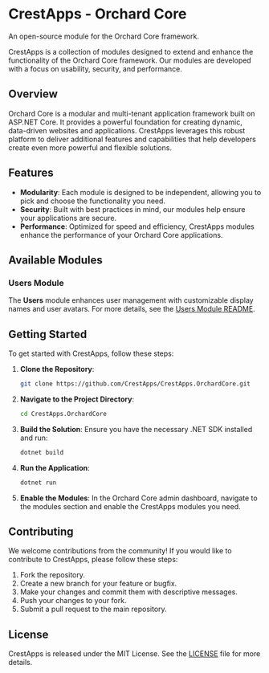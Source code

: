 # CrestApps - Orchard Core 

An open-source module for the Orchard Core framework.

CrestApps is a collection of modules designed to extend and enhance the functionality of the Orchard Core framework. Our modules are developed with a focus on usability, security, and performance.

## Overview

Orchard Core is a modular and multi-tenant application framework built on ASP.NET Core. It provides a powerful foundation for creating dynamic, data-driven websites and applications. CrestApps leverages this robust platform to deliver additional features and capabilities that help developers create even more powerful and flexible solutions.

## Features

- **Modularity**: Each module is designed to be independent, allowing you to pick and choose the functionality you need.
- **Security**: Built with best practices in mind, our modules help ensure your applications are secure.
- **Performance**: Optimized for speed and efficiency, CrestApps modules enhance the performance of your Orchard Core applications.

## Available Modules

### Users Module

The **Users** module enhances user management with customizable display names and user avatars. For more details, see the [Users Module README](src/Modules/CrestApps.OrchardCore.Users/README.md).

## Getting Started

To get started with CrestApps, follow these steps:

1. **Clone the Repository**:
    ```sh
    git clone https://github.com/CrestApps/CrestApps.OrchardCore.git
    ```

2. **Navigate to the Project Directory**:
    ```sh
    cd CrestApps.OrchardCore
    ```

3. **Build the Solution**:
    Ensure you have the necessary .NET SDK installed and run:
    ```sh
    dotnet build
    ```

4. **Run the Application**:
    ```sh
    dotnet run
    ```

5. **Enable the Modules**:
    In the Orchard Core admin dashboard, navigate to the modules section and enable the CrestApps modules you need.

## Contributing

We welcome contributions from the community! If you would like to contribute to CrestApps, please follow these steps:

1. Fork the repository.
2. Create a new branch for your feature or bugfix.
3. Make your changes and commit them with descriptive messages.
4. Push your changes to your fork.
5. Submit a pull request to the main repository.

## License

CrestApps is released under the MIT License. See the [LICENSE](https://github.com/git/git-scm.com/blob/main/MIT-LICENSE.txt) file for more details.
